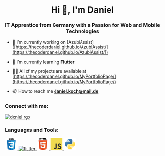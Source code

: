 <h1 align="center">Hi 👋, I'm Daniel</h1>
<h3 align="center">IT Apprentice from Germany with a Passion for Web and Mobile Technologies</h3>

- 🔭 I’m currently working on [AzubiAssist]([https://thecoderdaniel.github.io/AzubiAssist/](https://thecoderdaniel.github.io/AzubiAssist/])

- 🌱 I’m currently learning **Flutter**

- 👨‍💻 All of my projects are available at [https://thecoderdaniel.github.io/MyPortfolioPage/](https://thecoderdaniel.github.io/MyPortfolioPage/)

- 📫 How to reach me **daniel.koch@mail.de**

<h3 align="left">Connect with me:</h3>
<p align="left">
<a href="https://instagram.com/dxniel.rgb" target="blank"><img align="center" src="https://raw.githubusercontent.com/rahuldkjain/github-profile-readme-generator/master/src/images/icons/Social/instagram.svg" alt="dxniel.rgb" height="30" width="40" /></a>
</p>

<h3 align="left">Languages and Tools:</h3>
<p align="left"> <a href="https://www.w3schools.com/css/" target="_blank" rel="noreferrer"> <img src="https://raw.githubusercontent.com/devicons/devicon/master/icons/css3/css3-original-wordmark.svg" alt="css3" width="40" height="40"/> </a> <a href="https://flutter.dev" target="_blank" rel="noreferrer"> <img src="https://www.vectorlogo.zone/logos/flutterio/flutterio-icon.svg" alt="flutter" width="40" height="40"/> </a> <a href="https://www.w3.org/html/" target="_blank" rel="noreferrer"> <img src="https://raw.githubusercontent.com/devicons/devicon/master/icons/html5/html5-original-wordmark.svg" alt="html5" width="40" height="40"/> </a> <a href="https://developer.mozilla.org/en-US/docs/Web/JavaScript" target="_blank" rel="noreferrer"> <img src="https://raw.githubusercontent.com/devicons/devicon/master/icons/javascript/javascript-original.svg" alt="javascript" width="40" height="40"/> </a> <a href="https://www.python.org" target="_blank" rel="noreferrer"> <img src="https://raw.githubusercontent.com/devicons/devicon/master/icons/python/python-original.svg" alt="python" width="40" height="40"/> </a> </p>

